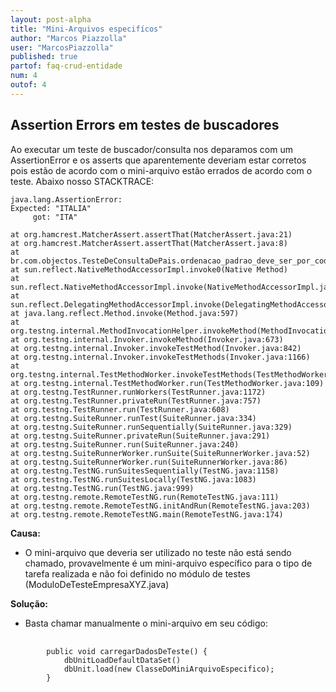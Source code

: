 ```yaml
---
layout: post-alpha
title: "Mini-Arquivos especifícos"
author: "Marcos Piazzolla"
user: "MarcosPiazzolla"
published: true 
partof: faq-crud-entidade
num: 4
outof: 4
---
```


## Assertion Errors em testes de buscadores

Ao executar um teste de buscador/consulta nos deparamos com um AssertionError e os asserts que
aparentemente deveriam estar corretos pois estão de acordo com o mini-arquivo estão errados
de acordo com o teste. Abaixo nosso STACKTRACE: 

    java.lang.AssertionError: 
    Expected: "ITALIA"
         got: "ITA"

	at org.hamcrest.MatcherAssert.assertThat(MatcherAssert.java:21)
	at org.hamcrest.MatcherAssert.assertThat(MatcherAssert.java:8)
	at br.com.objectos.TesteDeConsultaDePais.ordenacao_padrao_deve_ser_por_codigo(TesteDeConsultaDePais.java:72)
	at sun.reflect.NativeMethodAccessorImpl.invoke0(Native Method)
	at sun.reflect.NativeMethodAccessorImpl.invoke(NativeMethodAccessorImpl.java:39)
	at sun.reflect.DelegatingMethodAccessorImpl.invoke(DelegatingMethodAccessorImpl.java:25)
	at java.lang.reflect.Method.invoke(Method.java:597)
	at org.testng.internal.MethodInvocationHelper.invokeMethod(MethodInvocationHelper.java:81)
	at org.testng.internal.Invoker.invokeMethod(Invoker.java:673)
	at org.testng.internal.Invoker.invokeTestMethod(Invoker.java:842)
	at org.testng.internal.Invoker.invokeTestMethods(Invoker.java:1166)
	at org.testng.internal.TestMethodWorker.invokeTestMethods(TestMethodWorker.java:125)
	at org.testng.internal.TestMethodWorker.run(TestMethodWorker.java:109)
	at org.testng.TestRunner.runWorkers(TestRunner.java:1172)
	at org.testng.TestRunner.privateRun(TestRunner.java:757)
	at org.testng.TestRunner.run(TestRunner.java:608)
	at org.testng.SuiteRunner.runTest(SuiteRunner.java:334)
	at org.testng.SuiteRunner.runSequentially(SuiteRunner.java:329)
	at org.testng.SuiteRunner.privateRun(SuiteRunner.java:291)
	at org.testng.SuiteRunner.run(SuiteRunner.java:240)
	at org.testng.SuiteRunnerWorker.runSuite(SuiteRunnerWorker.java:52)
	at org.testng.SuiteRunnerWorker.run(SuiteRunnerWorker.java:86)
	at org.testng.TestNG.runSuitesSequentially(TestNG.java:1158)
	at org.testng.TestNG.runSuitesLocally(TestNG.java:1083)
	at org.testng.TestNG.run(TestNG.java:999)
	at org.testng.remote.RemoteTestNG.run(RemoteTestNG.java:111)
	at org.testng.remote.RemoteTestNG.initAndRun(RemoteTestNG.java:203)
	at org.testng.remote.RemoteTestNG.main(RemoteTestNG.java:174)

__Causa:__

+ O mini-arquivo que deveria ser utilizado no teste não está sendo chamado, provavelmente é
um mini-arquivo específico para o tipo de tarefa realizada e não foi definido no módulo de 
testes (ModuloDeTesteEmpresaXYZ.java)

__Solução:__

+ Basta chamar manualmente o mini-arquivo em seu código:
<pre>
	<code>
		public void carregarDadosDeTeste() {
			dbUnitLoadDefaultDataSet()
			dbUnit.load(new ClasseDoMiniArquivoEspecifico);
		}
	</code>
</pre>